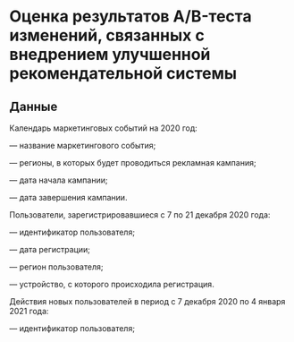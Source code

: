 # Оценка результатов A/B-теста изменений, связанных с внедрением улучшенной рекомендательной системы
## Данные

Календарь маркетинговых событий на 2020 год:

 — название маркетингового события;
 
 — регионы, в которых будет проводиться рекламная кампания;
 
 — дата начала кампании;
 
 — дата завершения кампании.
 
Пользователи, зарегистрировавшиеся с 7 по 21 декабря 2020 года:

 — идентификатор пользователя;
 
 — дата регистрации;
 
 — регион пользователя;
 
 — устройство, с которого происходила регистрация.
 
Действия новых пользователей в период с 7 декабря 2020 по 4 января 2021 года:

 — идентификатор пользователя;
 
